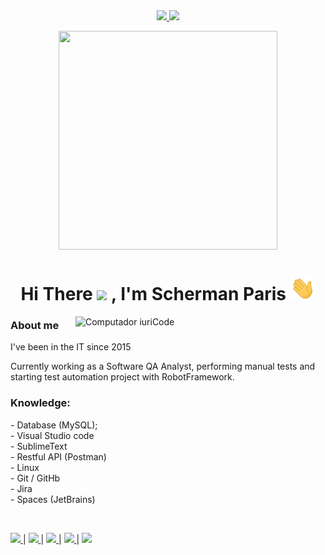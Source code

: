 <div align="center">
  <a href="https://github.com/ScParis">
    <img height="180em" src="https://github-readme-stats.vercel.app/api?username=ScParis&theme=dark&show_icons=true&include_all_commits=true&count_private=true" />
    <img height="180em" src="https://github-readme-stats.vercel.app/api/top-langs/?username=ScParis&layout=compact&theme=dark" />
  </a>
</div> 
<p align="Center">
  <img src="https://camo.githubusercontent.com/3b7c592ede97b6138ffd4b1cc1541c2f3b11fd39/687474703a2f2f33312e6d656469612e74756d626c722e636f6d2f31376665613932306666333665663466356238373764353231366137616164392f74756d626c725f6d6f39786a65387a5a34317163626975666f315f313238302e676966" height="350px" width="350px">
</p>
<h1 align="Center"> Hi There <img src="https://media.giphy.com/media/WUlplcMpOCEmTGBtBW/giphy.gif" width="40px"> , I'm Scherman Paris <img src="https://raw.githubusercontent.com/ABSphreak/ABSphreak/master/gifs/Hi.gif" width="40px" />
</h1>

<img src="https://raw.githubusercontent.com/MicaelliMedeiros/micaellimedeiros/master/image/computer-illustration.png" min-width="400px" max-width="400px" width="400px" align="right" alt="Computador iuriCode">
<p align="lift">
    <h3>About me</h3>
    <p>
        I've been in the IT since 2015
    </p>
    <p>
        Currently working as a Software QA Analyst, performing manual tests and starting test automation project with RobotFramework.
    </p>
    <h3>Knowledge:</h3>
    <p>
        - Database (MySQL);<br>
        - Visual Studio code<br>
        - SublimeText<br>
        - Restful API (Postman)<br>
        - Linux<br>
        - Git / GitHb<br>
        - Jira<br>
        - Spaces (JetBrains)<br>
    </p>
        
</p><br>
<div>
    <div>
        <p align="left">
        <a href="https://www.linkedin.com/in/scherman-paris/">
            <img src="https://cdn0.iconfinder.com/data/icons/social-media-2091/100/social-06-256.png" width="40">
        </a>| <a href="https://www.youtube.com/channel/UCkvP3Xld_FWJYD5GXXv7ogw">
            <img src="https://cdn3.iconfinder.com/data/icons/capsocial-round/500/youtube-256.png" width="40">
        </a>| <a href="https://www.facebook.com/sc.paris">
            <img src="https://cdn3.iconfinder.com/data/icons/2018-social-media-logotypes/1000/2018_social_media_popular_app_logo_facebook-256.png" width="40">
        </a>| <a href="mailto:sch.pariss@gmail.com">
            <img src="https://cdn2.iconfinder.com/data/icons/social-icons-circular-color/512/gmail-256.png" width="40">
        </a>| <a href="https://www.instagram.com/sc_paris/">
            <img src="https://cdn3.iconfinder.com/data/icons/2018-social-media-logotypes/1000/2018_social_media_popular_app_logo_instagram-256.png" width="40">
        </a>
        </p>
    </div>
</div>
